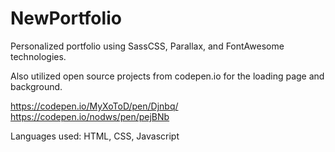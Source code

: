 # NewPortfolio

Personalized portfolio using SassCSS, Parallax, and FontAwesome technologies. 

Also utilized open source projects from codepen.io for the loading page and background.

https://codepen.io/MyXoToD/pen/Djnbq/
https://codepen.io/nodws/pen/pejBNb

Languages used: HTML, CSS, Javascript
